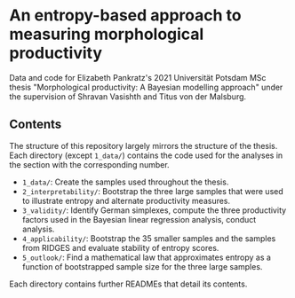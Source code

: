 # An entropy-based approach to measuring morphological productivity

Data and code for Elizabeth Pankratz's 2021 Universität Potsdam MSc thesis "Morphological productivity: A Bayesian modelling approach" under the supervision of Shravan Vasishth and Titus von der Malsburg.

## Contents

The structure of this repository largely mirrors the structure of the thesis.
Each directory (except `1_data/`) contains the code used for the analyses in the section with the corresponding number.

- `1_data/`: Create the samples used throughout the thesis.
- `2_interpretability/`: Bootstrap the three large samples that were used to illustrate entropy and alternate productivity measures.
- `3_validity/`: Identify German simplexes, compute the three productivity factors used in the Bayesian linear regression analysis, conduct analysis.
- `4_applicability/`: Bootstrap the 35 smaller samples and the samples from RIDGES and evaluate stability of entropy scores.
- `5_outlook/`: Find a mathematical law that approximates entropy as a function of bootstrapped sample size for the three large samples.

Each directory contains further READMEs that detail its contents.
